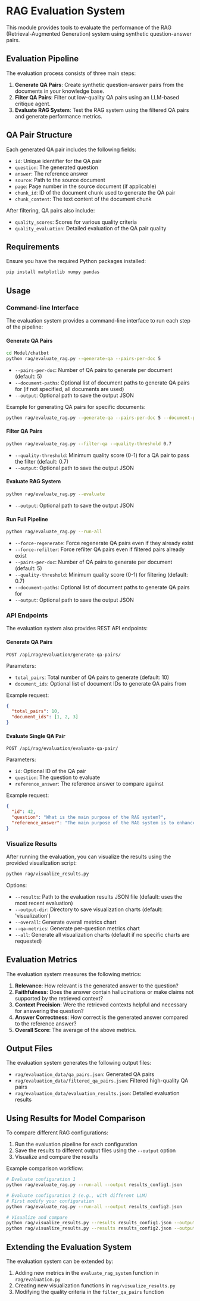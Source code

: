 # RAG Evaluation System

This module provides tools to evaluate the performance of the RAG (Retrieval-Augmented Generation) system using synthetic question-answer pairs.

## Evaluation Pipeline

The evaluation process consists of three main steps:

1. **Generate QA Pairs**: Create synthetic question-answer pairs from the documents in your knowledge base.
2. **Filter QA Pairs**: Filter out low-quality QA pairs using an LLM-based critique agent.
3. **Evaluate RAG System**: Test the RAG system using the filtered QA pairs and generate performance metrics.

## QA Pair Structure

Each generated QA pair includes the following fields:

- `id`: Unique identifier for the QA pair
- `question`: The generated question
- `answer`: The reference answer
- `source`: Path to the source document
- `page`: Page number in the source document (if applicable)
- `chunk_id`: ID of the document chunk used to generate the QA pair
- `chunk_content`: The text content of the document chunk

After filtering, QA pairs also include:
- `quality_scores`: Scores for various quality criteria
- `quality_evaluation`: Detailed evaluation of the QA pair quality

## Requirements

Ensure you have the required Python packages installed:

```bash
pip install matplotlib numpy pandas
```

## Usage

### Command-line Interface

The evaluation system provides a command-line interface to run each step of the pipeline:

#### Generate QA Pairs

```bash
cd Model/chatbot
python rag/evaluate_rag.py --generate-qa --pairs-per-doc 5
```

- `--pairs-per-doc`: Number of QA pairs to generate per document (default: 5)
- `--document-paths`: Optional list of document paths to generate QA pairs for (if not specified, all documents are used)
- `--output`: Optional path to save the output JSON

Example for generating QA pairs for specific documents:

```bash
python rag/evaluate_rag.py --generate-qa --pairs-per-doc 5 --document-paths /path/to/doc1.pdf /path/to/doc2.pdf
```

#### Filter QA Pairs

```bash
python rag/evaluate_rag.py --filter-qa --quality-threshold 0.7
```

- `--quality-threshold`: Minimum quality score (0-1) for a QA pair to pass the filter (default: 0.7)
- `--output`: Optional path to save the output JSON

#### Evaluate RAG System

```bash
python rag/evaluate_rag.py --evaluate
```

- `--output`: Optional path to save the output JSON

#### Run Full Pipeline

```bash
python rag/evaluate_rag.py --run-all
```

- `--force-regenerate`: Force regenerate QA pairs even if they already exist
- `--force-refilter`: Force refilter QA pairs even if filtered pairs already exist
- `--pairs-per-doc`: Number of QA pairs to generate per document (default: 5)
- `--quality-threshold`: Minimum quality score (0-1) for filtering (default: 0.7)
- `--document-paths`: Optional list of document paths to generate QA pairs for
- `--output`: Optional path to save the output JSON

### API Endpoints

The evaluation system also provides REST API endpoints:

#### Generate QA Pairs

```
POST /api/rag/evaluation/generate-qa-pairs/
```

Parameters:
- `total_pairs`: Total number of QA pairs to generate (default: 10)
- `document_ids`: Optional list of document IDs to generate QA pairs from

Example request:
```json
{
  "total_pairs": 10,
  "document_ids": [1, 2, 3]
}
```

#### Evaluate Single QA Pair

```
POST /api/rag/evaluation/evaluate-qa-pair/
```

Parameters:
- `id`: Optional ID of the QA pair
- `question`: The question to evaluate
- `reference_answer`: The reference answer to compare against

Example request:
```json
{
  "id": 42,
  "question": "What is the main purpose of the RAG system?",
  "reference_answer": "The main purpose of the RAG system is to enhance LLM responses with relevant context from a knowledge base."
}
```

### Visualize Results

After running the evaluation, you can visualize the results using the provided visualization script:

```bash
python rag/visualize_results.py
```

Options:
- `--results`: Path to the evaluation results JSON file (default: uses the most recent evaluation)
- `--output-dir`: Directory to save visualization charts (default: 'visualization')
- `--overall`: Generate overall metrics chart
- `--qa-metrics`: Generate per-question metrics chart
- `--all`: Generate all visualization charts (default if no specific charts are requested)

## Evaluation Metrics

The evaluation system measures the following metrics:

1. **Relevance**: How relevant is the generated answer to the question?
2. **Faithfulness**: Does the answer contain hallucinations or make claims not supported by the retrieved context?
3. **Context Precision**: Were the retrieved contexts helpful and necessary for answering the question?
4. **Answer Correctness**: How correct is the generated answer compared to the reference answer?
5. **Overall Score**: The average of the above metrics.

## Output Files

The evaluation system generates the following output files:

- `rag/evaluation_data/qa_pairs.json`: Generated QA pairs
- `rag/evaluation_data/filtered_qa_pairs.json`: Filtered high-quality QA pairs
- `rag/evaluation_data/evaluation_results.json`: Detailed evaluation results

## Using Results for Model Comparison

To compare different RAG configurations:

1. Run the evaluation pipeline for each configuration
2. Save the results to different output files using the `--output` option
3. Visualize and compare the results

Example comparison workflow:

```bash
# Evaluate configuration 1
python rag/evaluate_rag.py --run-all --output results_config1.json

# Evaluate configuration 2 (e.g., with different LLM)
# First modify your configuration
python rag/evaluate_rag.py --run-all --output results_config2.json

# Visualize and compare
python rag/visualize_results.py --results results_config1.json --output-dir viz_config1
python rag/visualize_results.py --results results_config2.json --output-dir viz_config2
```

## Extending the Evaluation System

The evaluation system can be extended by:

1. Adding new metrics in the `evaluate_rag_system` function in `rag/evaluation.py`
2. Creating new visualization functions in `rag/visualize_results.py`
3. Modifying the quality criteria in the `filter_qa_pairs` function 